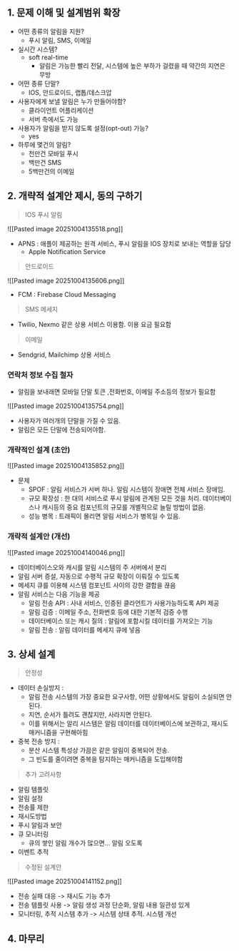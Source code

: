 
## 1. 문제 이해 및 설계범위 확장
- 어떤 종류의 알림을 지원?
	- 푸시 알림, SMS, 이메일
- 실시간 시스템?
	- soft real-time
		- 알림은 가능한 빨리 전달, 시스템에 높은 부하가 걸렸을 때 약간의 지연은 무방
- 어떤 종류 단말?
	- IOS, 안드로이드, 랩톱/데스크압
- 사용자에게 보낼 알림은 누가 만들어야함?
	- 클라이언트 어플리케이션
	- 서버 측에서도 가능
- 사용자가 알림을 받지 않도록 설정(opt-out) 가능?
	- yes
- 하루에 몇건의 알림?
	- 천만건 모바일 푸시
	- 백만건 SMS
	- 5백만건의 이메일

## 2. 개략적 설계안 제시, 동의 구하기

> IOS 푸시 알림

![[Pasted image 20251004135518.png]]
- APNS : 애플이 제공하는 원격 서비스, 푸시 알림을 IOS 장치로 보내는 역할을 담당
	- Apple Notification Service

> 안드로이드

![[Pasted image 20251004135606.png]]
- FCM : Firebase Cloud Messaging

> SMS 메세지

- Twilio, Nexmo 같은 상용 서비스 이용함. 이용 요금 필요함

> 이메일

- Sendgrid, Mailchimp 상용 서비스


### 연락처 정보 수집 철자
- 알림을 보내래면 모바일 단말 토큰 ,전화번호, 이메일 주소등의 정보가 필요함

![[Pasted image 20251004135754.png]]
- 사용자가 여러개의 단말을 가질 수 있음.
- 알림은 모든 단말에 전송되어야함.


### 개략적인 설계 (초안)
![[Pasted image 20251004135852.png]]
- 문제
	- SPOF : 알림 서비스가 서버 하나. 알림 시스템이 장애면 전체 서비스 장애임.
	- 규모 확장성 : 한 대의 서비스로 푸시 알림에 관계된 모든 것을 처리. 데이터베이스나 캐시등의 중요 컴포넌트의 규모를 개별적으로 늘릴 방법이 없음.
	- 성능 병목 : 트래픽이 몰리면 알림 서비스가 병목일 수 있음.

### 개략적 설계안 (개선)
![[Pasted image 20251004140046.png]]
- 데이터베이스오와 캐시를 알림 시스템의 주 서버에서 분리
- 알림 서버 증설, 자동으로 수평적 규모 확장이 이뤄질 수 있도록
- 메세지 큐를 이용해 시스템 컴포넌트 사이의  강한 결합을 끊음
- 알림 서비스는 다음 기능을 제공
	- 알림 전송 API : 사내 서비스, 인증된 클라언트가 사용가능하도록 API 제공
	- 알림 검증 : 이메일 주소, 전화번호 등에 대한 기본적 검증 수행
	- 데이터베이스 또는 캐시 질의 : 알림에 포함시킬 데이터를 가져오는 기능
	- 알림 전송 : 알림 데이터를 메세지 큐에 넣음


## 3. 상세 설계

> 안정성

- 데이터 손실방지 : 
	- 알림 전송 시스템의 가장 중요한 요구사항, 어떤 상황에서도 알림이 소실되면 안된다.
	- 지연, 순서가 틀려도 괜찮지만, 사라지면 안된다.
	- 이를 위해서는 알리 시스템은 알림 데이터를 데이터베이스에 보관하고, 재시도 매커니즘을 구현해아힘
- 중복 전송 방지 : 
	- 분산 시스템 특성상 가끔은 같은 알림이 중복되어 전송.
	- 그 빈도를 줄이려면 중복을 탐지하는 매커니즘을 도입해야함

> 추가 고려사항

- 알림 템플릿
- 알림 설정
- 전송률 제한
- 재시도방법
- 푸시 알림과 보안
- 큐 모니터링
	- 큐의 쌓인 알림 개수가 많으면... 알림 오도록
- 이벤트 추적


> 수정된 설계안

![[Pasted image 20251004141152.png]]

- 전송 실패 대응 -> 재시도 기능 추가
- 전송 템플릿 사용 -> 알림 생성 과정 단순화, 알림 내용 일관성 있게
- 모니터링, 추적 시스템 추가 -> 시스템 상태 추적. 시스템 개선

## 4. 마무리